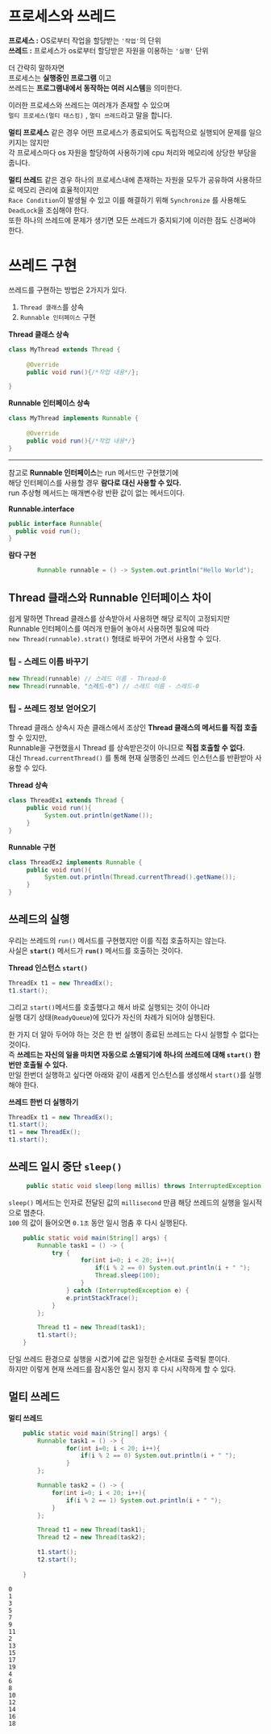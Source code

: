 # 프로세스와 쓰레드  
**프로세스 :** OS로부터 작업을 할당받는 `'작업'`의 단위      
**쓰레드 :** 프로세스가 os로부터 할당받은 자원을 이용하는 `'실행'` 단위     
     
더 간략히 말하자면         
프로세스는 **실행중인 프로그램** 이고          
쓰레드는 **프로그램내에서 동작하는 여러 시스템**을 의미한다.           
          
이러한 프로세스와 쓰레드는 여러개가 존재할 수 있으며           
`멀티 프로세스(멀티 태스킹)` , `멀티 쓰레드`라고 말을 합니다.        

**멀티 프로세스** 같은 경우 어떤 프로세스가 종료되어도 독립적으로 실행되어 문제를 일으키지는 않지만       
각 프로세스마다 os 자원을 할당하여 사용하기에 cpu 처리와 메모리에 상당한 부담을 줍니다.        
  
**멀티 쓰레드** 같은 경우 하나의 프로세스내에 존재하는 자원을 모두가 공유하여 사용하므로 메모리 관리에 효율적이지만        
`Race Condition`이 발생될 수 있고 이를 해결하기 위해 `Synchronize` 를 사용해도 `DeadLock`을 조심해야 한다.            
또한 하나의 쓰레드에 문제가 생기면 모든 쓰레드가 중지되기에 이러한 점도 신경써야 한다.   

# 쓰레드 구현    
쓰레드를 구현하는 방법은 2가지가 있다.   
        
1. `Thread 클래스`를 상속       
2. `Runnable 인터페이스` 구현     
    
**Thread 클래스 상속**    
```java  
class MyThread extends Thread {
     
     @Override
     public void run(){/*작업 내용*/};

}
```

**Runnable 인터페이스 상속**    
```java  
class MyThread implements Runnable {
     
     @Override
     public void run(){/*작업 내용*/}
}
```       
___ 
    
참고로 **Runnable 인터페이스**는 run 메서드만 구현했기에      
해당 인터페이스를 사용할 경우 **람다로 대신 사용할 수 있다.**          
run 추상형 메서드는 매개변수랑 반환 값이 없는 메서드이다.      
         
**Runnable.interface**
```java
public interface Runnable{
  public void run();
}
```
   
**람다 구현**   
```java
        Runnable runnable = () -> System.out.println("Hello World");
```
      
## Thread 클래스와 Runnable 인터페이스 차이       
쉽게 말하면 Thread 클래스를 상속받아서 사용하면 해당 로직이 고정되지만             
Runnable 인터페이스를 여러개 만들어 놓아서 사용하면 필요에 따라                  
`new Thread(runnable).strat()` 형태로 바꾸어 가면서 사용할 수 있다.          
              
### 팁 - 스레드 이름 바꾸기             
```java           
new Thread(runnable) // 스레드 이름 - Thread-0     
new Thread(runnable, "스레드-0") // 스레드 이름 - 스레드-0    
```             
                       
### 팁 - 쓰레드 정보 얻어오기                       
Thread 클래스 상속시 자손 클래스에서 조상인 **Thread 클래스의 메서드를 직접 호출**할 수 있지만,                                   
Runnable을 구현했을시 Thread 를 상속받은것이 아니므로 **직접 호출할 수 없다.**                 
대신 `Thread.currentThread()` 를 통해 현재 실행중인 쓰레드 인스턴스를 반환받아 사용할 수 있다.      

**Thread 상속**
```java
class ThreadEx1 extends Thread {
     public void run(){
          System.out.println(getName());
     }
}
```
  
**Runnable 구현**     
```java
class ThreadEx2 implements Runnable {
     public void run(){
          System.out.println(Thread.currentThread().getName());
     }
}
```   
       
## 쓰레드의 실행            
우리는 쓰레드의 `run()` 메서드를 구현했지만 이를 직접 호출하지는 않는다.                     
사실은 **`start()`** 메서드가 **`run()`** 메서드를 호출하는 것이다.                  
      
**Thread 인스턴스 `start()`**
```java
ThreadEx t1 = new ThreadEx();
t1.start();
```
   
그리고 `start()`메서드를 호출했다고 해서 바로 실행되는 것이 아니라      
실행 대기 상태(`ReadyQueue`)에 있다가 자신의 차례가 되어야 실행된다.      
      
한 가지 더 알아 두어야 하는 것은 한 번 실행이 종료된 쓰레드는 다시 실행할 수 없다는 것이다.      
즉 **쓰레드는 자신의 일을 마치면 자동으로 소멸되기에 하나의 쓰레드에 대해 `start()` 한 번만 호출될 수 있다.**       
만일 한번더 실행하고 싶다면 아래와 같이 새롭게 인스턴스를 생성해서 `start()`를 실행해야 한다.     
    
**쓰레드 한번 더 실행하기**
```java
ThreadEx t1 = new ThreadEx();
t1.start();
t1 = new ThreadEx();
t1.start();
```

## 쓰레드 일시 중단 `sleep()`          
   
```java
     public static void sleep(long millis) throws InterruptedException  
```
`sleep()` 메서드는 인자로 전달된 값의 `millisecond` 만큼 해당 쓰레드의 실행을 일시적으로 멈춘다.        
`100` 의 값이 들어오면 `0.1초` 동안 일시 멈춤 후 다시 실행된다.          
   
```java
    public static void main(String[] args) {
        Runnable task1 = () -> {
            try {
                    for(int i=0; i < 20; i++){
                        if(i % 2 == 0) System.out.println(i + " ");
                        Thread.sleep(100);
                    }
                } catch (InterruptedException e) {
                e.printStackTrace();
            }
        };

        Thread t1 = new Thread(task1);
        t1.start();
    }
```
단일 쓰레드 환경으로 실행을 시켰기에 값은 일정한 순서대로 출력될 뿐이다.          
하지만 이렇게 현재 쓰레드를 잠시동안 일시 정지 후 다시 시작하게 할 수 있다.      
    
## 멀티 쓰레드 
**멀티 쓰레드**
```java
    public static void main(String[] args) {
        Runnable task1 = () -> {
                for(int i=0; i < 20; i++){
                    if(i % 2 == 0) System.out.println(i + " ");
                }
        };

        Runnable task2 = () -> {
            for(int i=0; i < 20; i++){
                if(i % 2 == 1) System.out.println(i + " ");
            }
        };

        Thread t1 = new Thread(task1);
        Thread t2 = new Thread(task2);

        t1.start();
        t2.start();
        
    }
```

```
0 
1 
3 
5 
7 
9 
11 
2 
13 
15 
17 
19 
4 
6 
8 
10 
12 
14 
16 
18 
```






